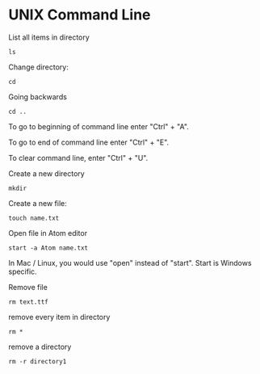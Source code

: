 # UNIX Command Line

List all items in directory

```
ls
```

Change directory:

```
cd
```

Going backwards

```
cd ..
```

To go to beginning of command line enter "Ctrl" + "A". 

To go to end of command line enter "Ctrl" + "E". 

To clear command line, enter "Ctrl" + "U". 

Create a new directory

```
mkdir
```

Create a new file:

```
touch name.txt
```

Open file in Atom editor

```
start -a Atom name.txt
```

In Mac / Linux, you would use "open" instead of "start". Start is Windows specific. 

Remove file

```
rm text.ttf
```

remove every item in directory

```
rm * 
```

remove a directory

```
rm -r directory1
```


